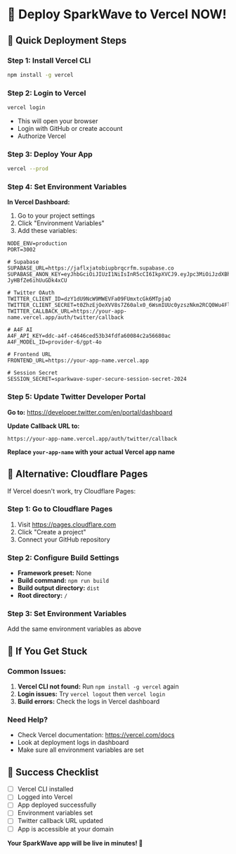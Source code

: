 # 🚀 Deploy SparkWave to Vercel NOW!

## 🎯 **Quick Deployment Steps**

### **Step 1: Install Vercel CLI**
```bash
npm install -g vercel
```

### **Step 2: Login to Vercel**
```bash
vercel login
```
- This will open your browser
- Login with GitHub or create account
- Authorize Vercel

### **Step 3: Deploy Your App**
```bash
vercel --prod
```

### **Step 4: Set Environment Variables**

**In Vercel Dashboard:**
1. Go to your project settings
2. Click "Environment Variables"
3. Add these variables:

```env
NODE_ENV=production
PORT=3002

# Supabase
SUPABASE_URL=https://jaflxjatobiupbrqcrfm.supabase.co
SUPABASE_ANON_KEY=eyJhbGciOiJIUzI1NiIsInR5cCI6IkpXVCJ9.eyJpc3MiOiJzdXBhYmFzZSIsInJlZiI6ImphZmx4amF0b2JpdXBicnFjcmZtIiwicm9sZSI6ImFub24iLCJpYXQiOjE3NTI5NTQ4NzIsImV4cCI6MjA2ODUzMDg3Mn0.V0fpjk8h6h0GaD3VZAzP0fx-JyHBfZe6ihUuGDk4xCU

# Twitter OAuth
TWITTER_CLIENT_ID=dzY1dU9NcW9MWEVFa09FUmxtcGk6MTpjaQ
TWITTER_CLIENT_SECRET=t0ZhzEjOeXVV8s7Z60alx0_6WsmIUUc0yzszNkm2RCQ0Wu4Flx
TWITTER_CALLBACK_URL=https://your-app-name.vercel.app/auth/twitter/callback

# A4F AI
A4F_API_KEY=ddc-a4f-c4646ced53b34fdfa60084c2a56680ac
A4F_MODEL_ID=provider-6/gpt-4o

# Frontend URL
FRONTEND_URL=https://your-app-name.vercel.app

# Session Secret
SESSION_SECRET=sparkwave-super-secure-session-secret-2024
```

### **Step 5: Update Twitter Developer Portal**

**Go to:** https://developer.twitter.com/en/portal/dashboard

**Update Callback URL to:**
```
https://your-app-name.vercel.app/auth/twitter/callback
```

**Replace `your-app-name` with your actual Vercel app name**

## 🎉 **Alternative: Cloudflare Pages**

If Vercel doesn't work, try Cloudflare Pages:

### **Step 1: Go to Cloudflare Pages**
1. Visit https://pages.cloudflare.com
2. Click "Create a project"
3. Connect your GitHub repository

### **Step 2: Configure Build Settings**
- **Framework preset:** None
- **Build command:** `npm run build`
- **Build output directory:** `dist`
- **Root directory:** `/`

### **Step 3: Set Environment Variables**
Add the same environment variables as above

## 🚨 **If You Get Stuck**

### **Common Issues:**
1. **Vercel CLI not found:** Run `npm install -g vercel` again
2. **Login issues:** Try `vercel logout` then `vercel login`
3. **Build errors:** Check the logs in Vercel dashboard

### **Need Help?**
- Check Vercel documentation: https://vercel.com/docs
- Look at deployment logs in dashboard
- Make sure all environment variables are set

## 🎯 **Success Checklist**

- [ ] Vercel CLI installed
- [ ] Logged into Vercel
- [ ] App deployed successfully
- [ ] Environment variables set
- [ ] Twitter callback URL updated
- [ ] App is accessible at your domain

**Your SparkWave app will be live in minutes! 🚀** 